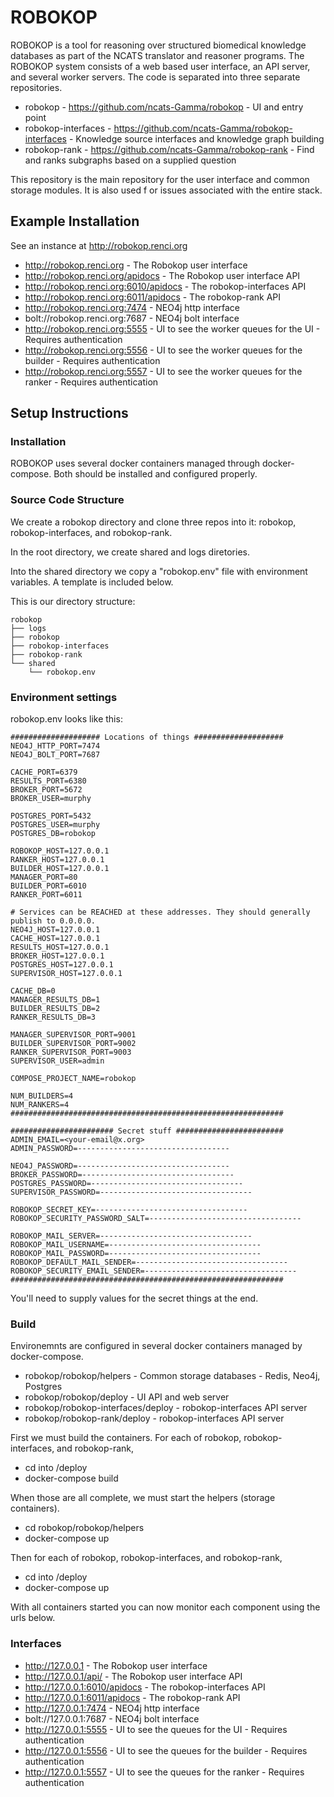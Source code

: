 # ROBOKOP

ROBOKOP is a tool for reasoning over structured biomedical knowledge databases as part of the NCATS translator and reasoner programs. The ROBOKOP system consists of a web based user interface, an API server, and several worker servers. The code is separated into three separate repositories.

* robokop - https://github.com/ncats-Gamma/robokop - UI and entry point
* robokop-interfaces - https://github.com/ncats-Gamma/robokop-interfaces - Knowledge source interfaces and knowledge graph building
* robokop-rank - https://github.com/ncats-Gamma/robokop-rank - Find and ranks subgraphs based on a supplied question

This repository is the main repository for the user interface and common storage modules. It is also used f or issues associated with the entire stack.

## Example Installation
See an instance at http://robokop.renci.org

* http://robokop.renci.org - The Robokop user interface
* http://robokop.renci.org/apidocs - The Robokop user interface API
* http://robokop.renci.org:6010/apidocs - The robokop-interfaces API
* http://robokop.renci.org:6011/apidocs - The robokop-rank API
* http://robokop.renci.org:7474 - NEO4j http interface
* bolt://robokop.renci.org:7687 - NEO4j bolt interface
* http://robokop.renci.org:5555 - UI to see the worker queues for the UI - Requires authentication
* http://robokop.renci.org:5556 - UI to see the worker queues for the builder - Requires authentication
* http://robokop.renci.org:5557 - UI to see the worker queues for the ranker - Requires authentication

## Setup Instructions 

### Installation
ROBOKOP uses several docker containers managed through docker-compose. Both should be installed and configured properly.

### Source Code Structure

We create a robokop directory and clone three repos into it: robokop, robokop-interfaces, and robokop-rank.

In the root directory, we create shared and logs diretories. 

Into the shared directory we copy a "robokop.env" file with environment variables. A template is included below.

This is our directory structure:
```
robokop
├── logs
├── robokop
├── robokop-interfaces
├── robokop-rank
└── shared
    └── robokop.env
```

### Environment settings

robokop.env looks like this:
```
#################### Locations of things ####################
NEO4J_HTTP_PORT=7474
NEO4J_BOLT_PORT=7687

CACHE_PORT=6379
RESULTS_PORT=6380
BROKER_PORT=5672
BROKER_USER=murphy

POSTGRES_PORT=5432
POSTGRES_USER=murphy
POSTGRES_DB=robokop

ROBOKOP_HOST=127.0.0.1
RANKER_HOST=127.0.0.1
BUILDER_HOST=127.0.0.1
MANAGER_PORT=80
BUILDER_PORT=6010
RANKER_PORT=6011

# Services can be REACHED at these addresses. They should generally publish to 0.0.0.0.
NEO4J_HOST=127.0.0.1
CACHE_HOST=127.0.0.1
RESULTS_HOST=127.0.0.1
BROKER_HOST=127.0.0.1
POSTGRES_HOST=127.0.0.1
SUPERVISOR_HOST=127.0.0.1

CACHE_DB=0
MANAGER_RESULTS_DB=1
BUILDER_RESULTS_DB=2
RANKER_RESULTS_DB=3

MANAGER_SUPERVISOR_PORT=9001
BUILDER_SUPERVISOR_PORT=9002
RANKER_SUPERVISOR_PORT=9003
SUPERVISOR_USER=admin

COMPOSE_PROJECT_NAME=robokop

NUM_BUILDERS=4
NUM_RANKERS=4
#############################################################

####################### Secret stuff ########################
ADMIN_EMAIL=<your-email@x.org>
ADMIN_PASSWORD=----------------------------------

NEO4J_PASSWORD=----------------------------------
BROKER_PASSWORD=----------------------------------
POSTGRES_PASSWORD=----------------------------------
SUPERVISOR_PASSWORD=----------------------------------

ROBOKOP_SECRET_KEY=----------------------------------
ROBOKOP_SECURITY_PASSWORD_SALT=----------------------------------

ROBOKOP_MAIL_SERVER=----------------------------------
ROBOKOP_MAIL_USERNAME=----------------------------------
ROBOKOP_MAIL_PASSWORD=----------------------------------
ROBOKOP_DEFAULT_MAIL_SENDER=----------------------------------
ROBOKOP_SECURITY_EMAIL_SENDER=----------------------------------
#############################################################

```
You'll need to supply values for the secret things at the end.

### Build

Environemnts are configured in several docker containers managed by docker-compose.

* robokop/robokop/helpers - Common storage databases - Redis, Neo4j, Postgres
* robokop/robokop/deploy - UI API and web server
* robokop/robokop-interfaces/deploy - robokop-interfaces API server
* robokop/robokop-rank/deploy - robokop-interfaces API server


First we must build the containers. For each of robokop, robokop-interfaces, and robokop-rank,
* cd into <repo>/deploy
* docker-compose build

When those are all complete, we must start the helpers (storage containers).
* cd robokop/robokop/helpers
* docker-compose up

Then for each of robokop, robokop-interfaces, and robokop-rank,
* cd into <repo>/deploy
* docker-compose up

With all containers started you can now monitor each component using the urls below.

### Interfaces

* http://127.0.0.1 - The Robokop user interface
* http://127.0.0.1/api/ - The Robokop user interface API
* http://127.0.0.1:6010/apidocs - The robokop-interfaces API
* http://127.0.0.1:6011/apidocs - The robokop-rank API
* http://127.0.0.1:7474 - NEO4j http interface
* bolt://127.0.0.1:7687 - NEO4j bolt interface
* http://127.0.0.1:5555 - UI to see the queues for the UI - Requires authentication
* http://127.0.0.1:5556 - UI to see the queues for the builder - Requires authentication
* http://127.0.0.1:5557 - UI to see the queues for the ranker - Requires authentication



